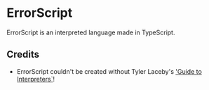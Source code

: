 # ErrorScript

ErrorScript is an interpreted language made in TypeScript.

## Credits
* ErrorScript couldn't be created without Tyler Laceby's ['Guide to Interpreters`](https://github.com/tlaceby/guide-to-interpreters-series)!
